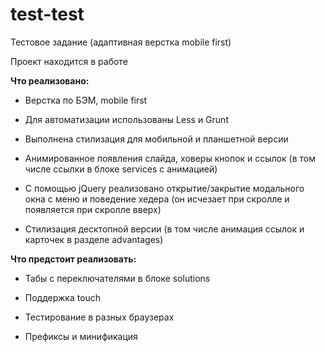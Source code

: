 # test-test
Тестовое задание (адаптивная верстка mobile first)

Проект находится в работе

**Что реализовано:**

- Верстка по БЭМ, mobile first

- Для автоматизации использованы Less и Grunt

- Выполнена стилизация для мобильной и планшетной версии

- Анимированное появления слайда, ховеры кнопок и ссылок (в том числе ссылки в блоке services с анимацией)

- С помощью jQuery реализовано открытие/закрытие модального окна с меню и поведение хедера (он исчезает при скролле и появляется при скролле вверх)

- Стилизация десктопной версии (в том числе анимация ссылок и карточек в разделе advantages)

**Что предстоит реализовать:**

- Табы с переключателями в блоке solutions

- Поддержка touch 

- Тестирование в разных браузерах

- Префиксы и минификация

